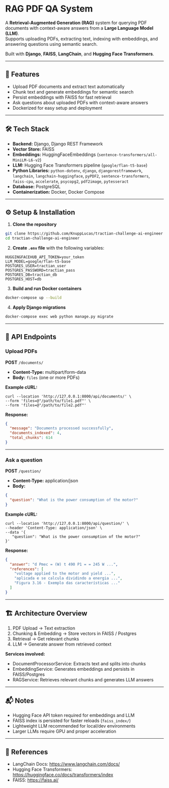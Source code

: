 # RAG PDF QA System

A **Retrieval-Augmented Generation (RAG)** system for querying PDF documents with context-aware answers from a **Large Language Model (LLM)**.  
Supports uploading PDFs, extracting text, indexing with embeddings, and answering questions using semantic search.

Built with **Django**, **FAISS**, **LangChain**, and **Hugging Face Transformers**.

---

## 🚀 Features

- Upload PDF documents and extract text automatically  
- Chunk text and generate embeddings for semantic search  
- Persist embeddings with FAISS for fast retrieval  
- Ask questions about uploaded PDFs with context-aware answers  
- Dockerized for easy setup and deployment  

---

## 🛠 Tech Stack

- **Backend:** Django, Django REST Framework  
- **Vector Store:** FAISS  
- **Embeddings:** HuggingFaceEmbeddings (`sentence-transformers/all-MiniLM-L6-v2`)  
- **LLM:** Hugging Face Transformers pipeline (`google/flan-t5-base`)  
- **Python Libraries:** `python-dotenv`, `django`, `djangorestframework`, `langchain`, `langchain-huggingface`, `pyPDF2`, `sentence-transformers`, `faiss-cpu`, `accelerate`, `psycopg2`, `pdf2image`, `pytesseract`  
- **Database:** PostgreSQL  
- **Containerization:** Docker, Docker Compose  

---

## ⚙️ Setup & Installation

1. **Clone the repository**  
```bash
git clone https://github.com/KnuppLucas/tractian-challenge-ai-engineer
cd tractian-challenge-ai-engineer
```

2. **Create `.env` file** with the following variables:
```env
HUGGINGFACEHUB_API_TOKEN=your_token
LLM_MODEL=google/flan-t5-base
POSTGRES_USER=tractian_user
POSTGRES_PASSWORD=tractian_pass
POSTGRES_DB=tractian_db
POSTGRES_HOST=db
```

3. **Build and run Docker containers**  
```bash
docker-compose up --build
```

4. **Apply Django migrations**  
```bash
docker-compose exec web python manage.py migrate
```

---

## 📝 API Endpoints

### Upload PDFs
**POST** `/documents/`  
- **Content-Type:** multipart/form-data  
- **Body:** `files` (one or more PDFs)

**Example cURL:**
```curl
curl --location 'http://127.0.0.1:8000/api/documents/' \
--form 'files=@"/path/to/file1.pdf"' \
--form 'files=@"/path/to/file2.pdf"'
```

**Response:**
```json
{
  "message": "Documents processed successfully",
  "documents_indexed": 4,
  "total_chunks": 614
}
```

---

### Ask a question
**POST** `/question/`  
- **Content-Type:** application/json  
- **Body:**
```json
{
  "question": "What is the power consumption of the motor?"
}
```

**Example cURL:**
```curl
curl --location 'http://127.0.0.1:8000/api/question/' \
--header 'Content-Type: application/json' \
--data '{
   "question": "What is the power consumption of the motor?"
}'
```

**Response:**
```json
{
  "answer": "d Pmec = (W) t 490 P1 = = 245 W ...",
  "references": [
    "voltage applied to the motor and yield ...",
    "aplicada e se calcula dividindo a energia ...",
    "Figura 3.16 - Exemplo das características ..."
  ]
}
```

---

## 🏗 Architecture Overview

1. PDF Upload → Text extraction  
2. Chunking & Embedding → Store vectors in FAISS / Postgres  
3. Retrieval → Get relevant chunks  
4. LLM → Generate answer from retrieved context  

**Services involved:**
- DocumentProcessorService: Extracts text and splits into chunks  
- EmbeddingService: Generates embeddings and persists in FAISS/Postgres  
- RAGService: Retrieves relevant chunks and generates LLM answers  

---

## 📬 Notes

- Hugging Face API token required for embeddings and LLM  
- FAISS index is persisted for faster reloads (`faiss_index/`)  
- Lightweight LLM recommended for local/dev environments  
- Larger LLMs require GPU and proper acceleration  

---

## 🔗 References

- LangChain Docs: https://www.langchain.com/docs/  
- Hugging Face Transformers: https://huggingface.co/docs/transformers/index  
- FAISS: https://faiss.ai/
